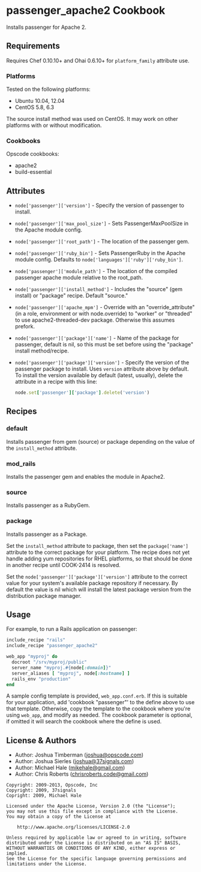 passenger_apache2 Cookbook
==========================
Installs passenger for Apache 2.


Requirements
------------
Requires Chef 0.10.10+ and Ohai 0.6.10+ for `platform_family` attribute use.

### Platforms
Tested on the following platforms:

- Ubuntu 10.04, 12.04
- CentOS 5.8, 6.3

The source install method was used on CentOS. It may work on other platforms with or without modification.

### Cookbooks
Opscode cookbooks:

- apache2
- build-essential


Attributes
----------
* `node['passenger']['version']` - Specify the version of passenger to install.
* `node['passenger']['max_pool_size']` - Sets PassengerMaxPoolSize in the Apache module config.
* `node['passenger']['root_path']` - The location of the passenger gem.
* `node['passenger']['ruby_bin']` - Sets PassengerRuby in the Apache module config. Defaults to `node['languages']['ruby']['ruby_bin']`.
* `node['passenger']['module_path']` - The location of the compiled passenger apache module relative to the root_path.
* `node['passenger']['install_method']` - Includes the "source" (gem install) or "package" recipe. Default "source."
* `node['passenger']['apache_mpm']` - Override with an "override_attribute" (in a role, environment or with node.override) to "worker" or "threaded" to use apache2-threaded-dev package. Otherwise this assumes prefork.
* `node['passenger']['package']['name']` - Name of the package for passenger, default is nil, so this must be set before using the "package" install method/recipe.
* `node['passenger']['package']['version']` - Specify the version of the passenger package to install. Uses `version` attribute above by default. To install the version available by default (latest, usually), delete the attribute in a recipe with this line:

  ```ruby
  node.set['passenger']['package'].delete('version')
  ```


Recipes
-------
### default
Installs passenger from gem (source) or package depending on the value of the `install_method` attribute.

### mod_rails
Installs the passenger gem and enables the module in Apache2.

### source
Installs passenger as a RubyGem.

### package
Installs passenger as a Package.

Set the `install_method` attribute to package, then set the `package['name']` attribute to the correct package for your platform. The recipe does not yet handle adding yum repositories for RHEL platforms, so that should be done in another recipe until COOK-2414 is resolved.

Set the `node['passenger']['package']['version']` attribute to the correct value for your system's available package repository if necessary. By default the value is nil which will install the latest package version from the distribution package manager.


Usage
-----
For example, to run a Rails application on passenger:

```ruby
include_recipe "rails"
include_recipe "passenger_apache2"

web_app "myproj" do
  docroot "/srv/myproj/public"
  server_name "myproj.#{node[:domain]}"
  server_aliases [ "myproj", node[:hostname] ]
  rails_env "production"
end
```

A sample config template is provided, `web_app.conf.erb`. If this is suitable for your application, add 'cookbook "passenger"' to the define above to use that template. Otherwise, copy the template to the cookbook where you're using `web_app`, and modify as needed. The cookbook parameter is optional, if omitted it will search the cookbook where the define is used.


License & Authors
-----------------
- Author: Joshua Timberman (<joshua@opscode.com>)
- Author: Joshua Sierles (<joshua@37signals.com>)
- Author: Michael Hale (<mikehale@gmail.com>)
- Author: Chris Roberts (<chrisroberts.code@gmail.com>)

```text
Copyright: 2009-2013, Opscode, Inc
Copyright: 2009, 37signals
Copright: 2009, Michael Hale

Licensed under the Apache License, Version 2.0 (the "License");
you may not use this file except in compliance with the License.
You may obtain a copy of the License at

    http://www.apache.org/licenses/LICENSE-2.0

Unless required by applicable law or agreed to in writing, software
distributed under the License is distributed on an "AS IS" BASIS,
WITHOUT WARRANTIES OR CONDITIONS OF ANY KIND, either express or implied.
See the License for the specific language governing permissions and
limitations under the License.
```
